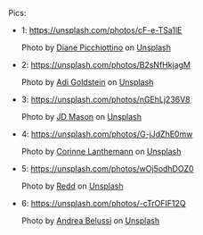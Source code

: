 Pics:

- 1: https://unsplash.com/photos/cF-e-TSa1lE

  Photo by <a href="https://unsplash.com/@diane_soko?utm_source=unsplash&utm_medium=referral&utm_content=creditCopyText">Diane Picchiottino</a> on <a href="https://unsplash.com/?utm_source=unsplash&utm_medium=referral&utm_content=creditCopyText">Unsplash</a>

- 2: https://unsplash.com/photos/B2sNfHkjagM

  Photo by <a href="https://unsplash.com/@adigold1?utm_source=unsplash&utm_medium=referral&utm_content=creditCopyText">Adi Goldstein</a> on <a href="https://unsplash.com/?utm_source=unsplash&utm_medium=referral&utm_content=creditCopyText">Unsplash</a>

- 3: https://unsplash.com/photos/nGEhLj236V8

  Photo by <a href="https://unsplash.com/@jmason?utm_source=unsplash&utm_medium=referral&utm_content=creditCopyText">JD Mason</a> on <a href="https://unsplash.com/?utm_source=unsplash&utm_medium=referral&utm_content=creditCopyText">Unsplash</a>

- 4: https://unsplash.com/photos/G-jJdZhE0mw

  Photo by <a href="https://unsplash.com/@cxre96?utm_source=unsplash&utm_medium=referral&utm_content=creditCopyText">Corinne Lanthemann</a> on <a href="https://unsplash.com/?utm_source=unsplash&utm_medium=referral&utm_content=creditCopyText">Unsplash</a>

- 5: https://unsplash.com/photos/wOj5odhDOZ0

  Photo by <a href="https://unsplash.com/ja/@reddalec?utm_source=unsplash&utm_medium=referral&utm_content=creditCopyText">Redd</a> on <a href="https://unsplash.com/?utm_source=unsplash&utm_medium=referral&utm_content=creditCopyText">Unsplash</a>

- 6: https://unsplash.com/photos/-cTrOFIF12Q

  Photo by <a href="https://unsplash.com/@belussi?utm_source=unsplash&utm_medium=referral&utm_content=creditCopyText">Andrea Belussi</a> on <a href="https://unsplash.com/?utm_source=unsplash&utm_medium=referral&utm_content=creditCopyText">Unsplash</a>
